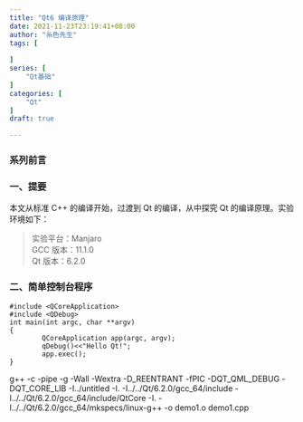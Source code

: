 ```yaml
---
title: "Qt6 编译原理"
date: 2021-11-23T23:19:41+08:00
author: "糸色先生"
tags: [
    
]
series: [
    "Qt基础"
]
categories: [
    "Qt"
]
draft: true

---
```


### 系列前言


### 一、提要

本文从标准 C++ 的编译开始，过渡到 Qt 的编译，从中探究 Qt 的编译原理。实验环境如下：

> 实验平台：Manjaro  
> GCC 版本：11.1.0  
> Qt 版本：6.2.0

### 二、简单控制台程序

```
#include <QCoreApplication>
#include <QDebug>
int main(int argc, char **argv)
{
        QCoreApplication app(argc, argv);
        qDebug()<<"Hello Qt!";
        app.exec();
}
```

g++ -c -pipe -g -Wall -Wextra -D_REENTRANT -fPIC -DQT_QML_DEBUG -DQT_CORE_LIB -I../untitled -I. -I../../Qt/6.2.0/gcc_64/include -I../../Qt/6.2.0/gcc_64/include/QtCore -I. -I../../Qt/6.2.0/gcc_64/mkspecs/linux-g++ -o demo1.o demo1.cpp